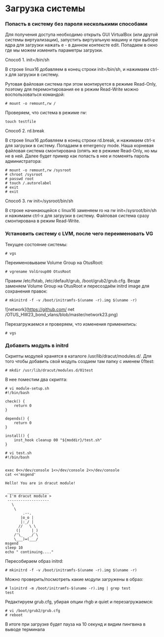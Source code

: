 # **Загрузка системы**
### **Попасть в систему без пароля несколькими способами**

Для получения доступа необходимо открыть GUI VirtualBox (или другой системы виртуализации), запустить виртуальную машину и при выборе ядра для загрузки нажать e - в данном контексте edit. Попадаем в окно где мы можем изменить параметры загрузки. 

Способ 1. init=/bin/sh

В строке linux16 добавляем в конец строки init=/bin/sh, и нажимаем сtrl-x для загрузки в систему.

Рутовая файловая система при этом монтируется в режиме Read-Only, поэтому для перемонтирования ее в режим Read-Write можно воспользоваться командой:

```
# mount -o remount,rw /
```

Проверяем, что система в режиме rw:

```
touch testfile
```
Способ 2. rd.break

В строке linux16 добавляем в конец строки rd.break, и нажимаем сtrl-x для загрузки в систему.
Попадаем в emergency mode. Наша корневая файловая система смонтирована (опять же в режиме Read-Only, но мы не в ней. Далее будет пример как попасть в нее и поменять пароль администратора:

```
# mount -o remount,rw /sysroot
# chroot /sysroot
# passwd root
# touch /.autorelabel
# exit
# exit
```

Способ 3. rw init=/sysroot/bin/sh

В строке начинающейся с linux16 заменяем ro на rw init=/sysroot/bin/sh и нажимаем сtrl-x для загрузки в систему. Файловая система сразу
смонтирована в режим Read-Write.



### **Установить систему с LVM, после чего переименовать VG**

Текущее состояние системы:

```
# vgs
```

Переименовываем Volume Group на OtusRoot:

```
# vgrename VolGroup00 OtusRoot
```

Правим /etc/fstab, /etc/default/grub, /boot/grub2/grub.cfg. Везде заменяем Volume Group на OtusRoot и пересоздаём initrd image для сохранения правок:

```
# mkinitrd -f -v /boot/initramfs-$(uname -r).img $(uname -r)
```

![network](https://github.com/ net /OTUS_HW23_bond_vlans/blob/master/network23.png)

Перезагружаемся и проверяем, что изменения применились:

```
# vgs
```

### **Добавить модуль в initrd**

Скрипты модулей хранятся в каталоге /usr/lib/dracut/modules.d/. Для того чтобы добавить свой модуль создаем там папку с именем 01test:

```
# mkdir /usr/lib/dracut/modules.d/01test
```

В нее поместим два скрипта:

```
# vi module-setup.sh
#!/bin/bash

check() {
    return 0
}

depends() {
    return 0
}

install() {
    inst_hook cleanup 00 "${moddir}/test.sh"
}
```


```
# vi test.sh
#!/bin/bash


exec 0<>/dev/console 1<>/dev/console 2<>/dev/console
cat <<'msgend'

Hello! You are in dracut module!

 ___________________
< I'm dracut module >
 -------------------
   \
    \
        .--.
       |o_o |
       |:_/ |
      //   \ \
     (|     | )
    /'\_   _/`\
    \___)=(___/
msgend
sleep 10
echo " continuing...."
```

Пересобираем образ initrd:

```
# mkinitrd -f -v /boot/initramfs-$(uname -r).img $(uname -r)
```

Можно проверить/посмотреть какие модули загружены в образ:

```
# lsinitrd -m /boot/initramfs-$(uname -r).img | grep test
test
```


Редактируем grub.cfg, убирая опции rhgb и quiet и перезагружаемся:

```
# vi /boot/grub2/grub.cfg
# reboot
```
В итоге при загрузке будет пауза на 10 секунд и видим пингвина в выводе
терминала
